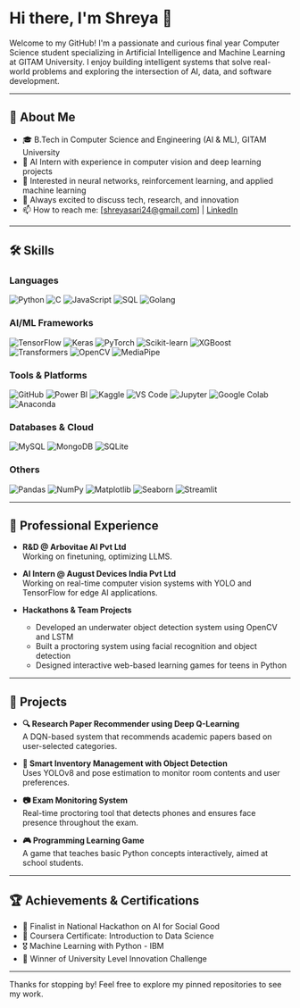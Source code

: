 # Hi there, I'm Shreya 👋

Welcome to my GitHub! I'm a passionate and curious final year Computer Science student specializing in Artificial Intelligence and Machine Learning at GITAM University. I enjoy building intelligent systems that solve real-world problems and exploring the intersection of AI, data, and software development.

---

## 🚀 About Me

- 🎓 B.Tech in Computer Science and Engineering (AI & ML), GITAM University
- 🤖 AI Intern with experience in computer vision and deep learning projects
- 🧠 Interested in neural networks, reinforcement learning, and applied machine learning
- 💬 Always excited to discuss tech, research, and innovation
- 📫 How to reach me: [shreyasari24@gmail.com] | [LinkedIn](www.linkedin.com/in/shreyasari)
---

## 🛠️ Skills

### **Languages**
![Python](https://img.shields.io/badge/Python-3776AB?style=for-the-badge&logo=python&logoColor=white)
![C](https://img.shields.io/badge/C-00599C?style=for-the-badge&logo=c&logoColor=white)
![JavaScript](https://img.shields.io/badge/JavaScript-F7DF1E?style=for-the-badge&logo=javascript&logoColor=black)
![SQL](https://img.shields.io/badge/SQL-4479A1?style=for-the-badge&logo=postgresql&logoColor=white)
![Golang](https://img.shields.io/badge/Go-00ADD8?style=for-the-badge&logo=go&logoColor=white)

### **AI/ML Frameworks**
![TensorFlow](https://img.shields.io/badge/TensorFlow-FF6F00?style=for-the-badge&logo=tensorflow&logoColor=white)
![Keras](https://img.shields.io/badge/Keras-D00000?style=for-the-badge&logo=keras&logoColor=white)
![PyTorch](https://img.shields.io/badge/PyTorch-EE4C2C?style=for-the-badge&logo=pytorch&logoColor=white)
![Scikit-learn](https://img.shields.io/badge/Scikit--learn-F7931E?style=for-the-badge&logo=scikitlearn&logoColor=white)
![XGBoost](https://img.shields.io/badge/XGBoost-FF7043?style=for-the-badge)
![Transformers](https://img.shields.io/badge/Transformers-HuggingFace-yellow?style=for-the-badge&logo=huggingface&logoColor=black)
![OpenCV](https://img.shields.io/badge/OpenCV-5C3EE8?style=for-the-badge&logo=opencv&logoColor=white)
![MediaPipe](https://img.shields.io/badge/MediaPipe-FF6F00?style=for-the-badge)

### **Tools & Platforms**
![GitHub](https://img.shields.io/badge/GitHub-181717?style=for-the-badge&logo=github&logoColor=white)
![Power BI](https://img.shields.io/badge/Power%20BI-F2C811?style=for-the-badge&logo=powerbi&logoColor=black)
![Kaggle](https://img.shields.io/badge/Kaggle-20BEFF?style=for-the-badge&logo=kaggle&logoColor=white)
![VS Code](https://img.shields.io/badge/VS%20Code-007ACC?style=for-the-badge&logo=visualstudiocode&logoColor=white)
![Jupyter](https://img.shields.io/badge/Jupyter-F37626?style=for-the-badge&logo=jupyter&logoColor=white)
![Google Colab](https://img.shields.io/badge/Colab-F9AB00?style=for-the-badge&logo=googlecolab&logoColor=black)
![Anaconda](https://img.shields.io/badge/Anaconda-44A833?style=for-the-badge&logo=anaconda&logoColor=white)

### **Databases & Cloud**
![MySQL](https://img.shields.io/badge/MySQL-005C84?style=for-the-badge&logo=mysql&logoColor=white)
![MongoDB](https://img.shields.io/badge/MongoDB-47A248?style=for-the-badge&logo=mongodb&logoColor=white)
![SQLite](https://img.shields.io/badge/SQLite-003B57?style=for-the-badge&logo=sqlite&logoColor=white)

### **Others**
![Pandas](https://img.shields.io/badge/Pandas-150458?style=for-the-badge&logo=pandas&logoColor=white)
![NumPy](https://img.shields.io/badge/NumPy-013243?style=for-the-badge&logo=numpy&logoColor=white)
![Matplotlib](https://img.shields.io/badge/Matplotlib-11557C?style=for-the-badge)
![Seaborn](https://img.shields.io/badge/Seaborn-5A9BD4?style=for-the-badge)
![Streamlit](https://img.shields.io/badge/Streamlit-FF4B4B?style=for-the-badge&logo=streamlit&logoColor=white)


---

## 💼 Professional Experience

- **R&D @ Arbovitae AI Pvt Ltd**  
  Working on finetuning, optimizing LLMS.
  
- **AI Intern @ August Devices India Pvt Ltd**  
  Working on real-time computer vision systems with YOLO and TensorFlow for edge AI applications.

- **Hackathons & Team Projects**  
  - Developed an underwater object detection system using OpenCV and LSTM
  - Built a proctoring system using facial recognition and object detection
  - Designed interactive web-based learning games for teens in Python

---

## 🌟 Projects

- **🔍 Research Paper Recommender using Deep Q-Learning**  
  A DQN-based system that recommends academic papers based on user-selected categories.

- **🛒 Smart Inventory Management with Object Detection**  
  Uses YOLOv8 and pose estimation to monitor room contents and user preferences.

- **📷 Exam Monitoring System**  
  Real-time proctoring tool that detects phones and ensures face presence throughout the exam.

- **🎮 Programming Learning Game**  
  A game that teaches basic Python concepts interactively, aimed at school students.

---

## 🏆 Achievements & Certifications

- 🥇 Finalist in National Hackathon on AI for Social Good
- 📜 Coursera Certificate: Introduction to Data Science
- 🎖️ Machine Learning with Python - IBM
- 🥈 Winner of University Level Innovation Challenge

---

Thanks for stopping by! Feel free to explore my pinned repositories to see my work.
